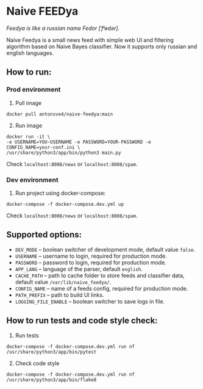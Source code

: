 # Naive FEEDya

*Feedya is like a russian name Fedor [ˈfʲɵdər].*

Naive Feedya is a small news feed with simple web UI and filtering algorithm based on Naive Bayes classifier.
Now it supports only russian and english languages.


## How to run:

### Prod environment
1. Pull image
```
docker pull antonsve4/naive-feedya:main
```
2. Run image
```
docker run -it \
-e USERNAME=YOU-USERNAME -e PASSWORD=YOUR-PASSWORD -e CONFIG_NAME=your-conf.ini \
/usr/share/python3/app/bin/python3 main.py
```
Check ```localhost:8008/news``` or ```localhost:8008/spam```.

### Dev environment
1. Run project using docker-compose:
```
docker-compose -f docker-compose.dev.yml up
```
Check ```localhost:8008/news``` or ```localhost:8008/spam```.

## Supported options:
- ```DEV_MODE``` – boolean switcher of development mode, default value ```false```.
- ```USERNAME``` – username to login, required for production mode.
- ```PASSWORD``` – password to login, required for production mode.
- ```APP_LANG``` – language of the parser, default ```english```.
- ```CACHE_PATH``` – path to cache folder to store feeds and classifier data, default value ```/var/lib/naive_feedya/```.
- ```CONFIG_NAME``` – name of a feeds config, required for production mode.
- ```PATH_PREFIX``` – path to build UI links.
- ```LOGGING_FILE_ENABLE``` – boolean switcher to save logs in file.

## How to run tests and code style check:
1. Run tests
```
docker-compose -f docker-compose.dev.yml run nf /usr/share/python3/app/bin/pytest
```
2. Check code style
```
docker-compose -f docker-compose.dev.yml run nf /usr/share/python3/app/bin/flake8
```
